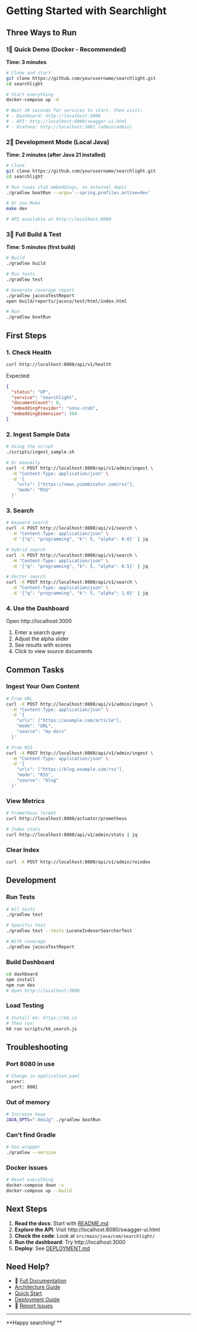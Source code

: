 #  Getting Started with Searchlight

## Three Ways to Run

### 1⃣ Quick Demo (Docker - Recommended)

**Time: 3 minutes**

```bash
# Clone and start
git clone https://github.com/yourusername/searchlight.git
cd searchlight

# Start everything
docker-compose up -d

# Wait 30 seconds for services to start, then visit:
# - Dashboard: http://localhost:3000
# - API: http://localhost:8080/swagger-ui.html
# - Grafana: http://localhost:3001 (admin/admin)
```

### 2⃣ Development Mode (Local Java)

**Time: 2 minutes (after Java 21 installed)**

```bash
# Clone
git clone https://github.com/yourusername/searchlight.git
cd searchlight

# Run (uses stub embeddings, no external deps)
./gradlew bootRun --args='--spring.profiles.active=dev'

# Or use Make
make dev

# API available at http://localhost:8080
```

### 3⃣ Full Build & Test

**Time: 5 minutes (first build)**

```bash
# Build
./gradlew build

# Run tests
./gradlew test

# Generate coverage report
./gradlew jacocoTestReport
open build/reports/jacoco/test/html/index.html

# Run
./gradlew bootRun
```

## First Steps

### 1. Check Health

```bash
curl http://localhost:8080/api/v1/health
```

Expected:
```json
{
  "status": "UP",
  "service": "searchlight",
  "documentCount": 0,
  "embeddingProvider": "onnx-stub",
  "embeddingDimension": 384
}
```

### 2. Ingest Sample Data

```bash
# Using the script
./scripts/ingest_sample.sh

# Or manually
curl -X POST http://localhost:8080/api/v1/admin/ingest \
  -H "Content-Type: application/json" \
  -d '{
    "urls": ["https://news.ycombinator.com/rss"],
    "mode": "RSS"
  }'
```

### 3. Search

```bash
# Keyword search
curl -X POST http://localhost:8080/api/v1/search \
  -H "Content-Type: application/json" \
  -d '{"q": "programming", "k": 5, "alpha": 0.0}' | jq

# Hybrid search
curl -X POST http://localhost:8080/api/v1/search \
  -H "Content-Type: application/json" \
  -d '{"q": "programming", "k": 5, "alpha": 0.5}' | jq

# Vector search
curl -X POST http://localhost:8080/api/v1/search \
  -H "Content-Type: application/json" \
  -d '{"q": "programming", "k": 5, "alpha": 1.0}' | jq
```

### 4. Use the Dashboard

Open http://localhost:3000

1. Enter a search query
2. Adjust the alpha slider
3. See results with scores
4. Click to view source documents

## Common Tasks

### Ingest Your Own Content

```bash
# From URL
curl -X POST http://localhost:8080/api/v1/admin/ingest \
  -H "Content-Type: application/json" \
  -d '{
    "urls": ["https://example.com/article"],
    "mode": "URL",
    "source": "my-docs"
  }'

# From RSS
curl -X POST http://localhost:8080/api/v1/admin/ingest \
  -H "Content-Type: application/json" \
  -d '{
    "urls": ["https://blog.example.com/rss"],
    "mode": "RSS",
    "source": "blog"
  }'
```

### View Metrics

```bash
# Prometheus format
curl http://localhost:8080/actuator/prometheus

# Index stats
curl http://localhost:8080/api/v1/admin/stats | jq
```

### Clear Index

```bash
curl -X POST http://localhost:8080/api/v1/admin/reindex
```

## Development

### Run Tests

```bash
# All tests
./gradlew test

# Specific test
./gradlew test --tests LuceneIndexerSearcherTest

# With coverage
./gradlew jacocoTestReport
```

### Build Dashboard

```bash
cd dashboard
npm install
npm run dev
# Open http://localhost:3000
```

### Load Testing

```bash
# Install k6: https://k6.io
# Then run:
k6 run scripts/k6_search.js
```

## Troubleshooting

### Port 8080 in use

```bash
# Change in application.yaml
server:
  port: 8081
```

### Out of memory

```bash
# Increase heap
JAVA_OPTS="-Xmx2g" ./gradlew bootRun
```

### Can't find Gradle

```bash
# Use wrapper
./gradlew --version
```

### Docker issues

```bash
# Reset everything
docker-compose down -v
docker-compose up --build
```

## Next Steps

1. **Read the docs**: Start with [README.md](README.md)
2. **Explore the API**: Visit http://localhost:8080/swagger-ui.html
3. **Check the code**: Look at `src/main/java/com/searchlight/`
4. **Run the dashboard**: Try http://localhost:3000
5. **Deploy**: See [DEPLOYMENT.md](DEPLOYMENT.md)

## Need Help?

- 📖 [Full Documentation](README.md)
-  [Architecture Guide](ARCHITECTURE.md)
-  [Quick Start](QUICKSTART.md)
-  [Deployment Guide](DEPLOYMENT.md)
- 🐛 [Report Issues](https://github.com/yourusername/searchlight/issues)

---

**Happy searching! **
